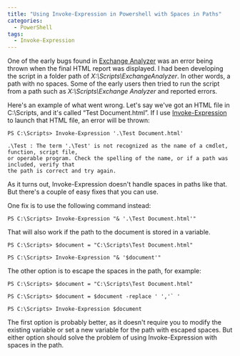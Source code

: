 ```yaml
---
title: "Using Invoke-Expression in Powershell with Spaces in Paths"
categories:
  - PowerShell
tags:
  - Invoke-Expression
---
```


One of the early bugs found in [Exchange Analyzer](https://exchangeanalyzer.com) was an error being thrown when the final HTML report was displayed. I had been developing the script in a folder path of *X:\Scripts\ExchangeAnalyzer*.  In other words, a path with no spaces. Some of the early users then tried to run the script from a path such as *X:\Scripts\Exchange Analyzer* and reported errors.

Here's an example of what went wrong. Let's say we've got an HTML file in C:\Scripts, and it's called “Test Document.html”. If I use [Invoke-Expression](https://docs.microsoft.com/en-us/powershell/module/microsoft.powershell.utility/invoke-expression?view=powershell-7) to launch that HTML file, an error will be thrown:

```
PS C:\Scripts> Invoke-Expression '.\Test Document.html'

.\Test : The term '.\Test' is not recognized as the name of a cmdlet, function, script file,
or operable program. Check the spelling of the name, or if a path was included, verify that
the path is correct and try again.
```

As it turns out, Invoke-Expression doesn't handle spaces in paths like that. But there's a couple of easy fixes that you can use.

One fix is to use the following command instead:

```
PS C:\Scripts> Invoke-Expression "& '.\Test Document.html'"
```

That will also work if the path to the document is stored in a variable.

```
PS C:\Scripts> $document = "C:\Scripts\Test Document.html"

PS C:\Scripts> Invoke-Expression "& '$document'"
```

The other option is to escape the spaces in the path, for example:

```
PS C:\Scripts> $document = "C:\Scripts\Test Document.html"

PS C:\Scripts> $document = $document -replace ' ','` '

PS C:\Scripts> Invoke-Expression $document
```

The first option is probably better, as it doesn't require you to modify the existing variable or set a new variable for the path with escaped spaces. But either option should solve the problem of using Invoke-Expression with spaces in the path.